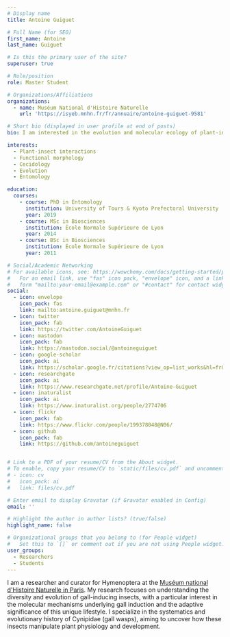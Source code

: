```yaml
---
# Display name
title: Antoine Guiguet

# Full Name (for SEO)
first_name: Antoine
last_name: Guiguet

# Is this the primary user of the site?
superuser: true

# Role/position
role: Master Student

# Organizations/Affiliations
organizations:
  - name: Muséum National d'Histoire Naturelle
    url: 'https://isyeb.mnhn.fr/fr/annuaire/antoine-guiguet-9581'

# Short bio (displayed in user profile at end of posts)
bio: I am interested in the evolution and molecular ecology of plant-insect interactions.

interests:
  - Plant-insect interactions
  - Functional morphology
  - Cecidology
  - Evolution
  - Entomology

education:
  courses:
    - course: PhD in Entomology
      institution: University of Tours & Kyoto Prefectoral University
      year: 2019
    - course: MSc in Biosciences
      institution: École Normale Supérieure de Lyon
      year: 2014
    - course: BSc in Biosciences
      institution: École Normale Supérieure de Lyon
      year: 2011

# Social/Academic Networking
# For available icons, see: https://wowchemy.com/docs/getting-started/page-builder/#icons
#   For an email link, use "fas" icon pack, "envelope" icon, and a link in the
#   form "mailto:your-email@example.com" or "#contact" for contact widget.
social:
  - icon: envelope
    icon_pack: fas
    link: mailto:antoine.guiguet@mnhn.fr
  - icon: twitter
    icon_pack: fab
    link: https://twitter.com/AntoineGuiguet
  - icon: mastodon
    icon_pack: fab
    link: https://mastodon.social/@antoineguiguet
  - icon: google-scholar
    icon_pack: ai
    link: https://scholar.google.fr/citations?view_op=list_works&hl=fr&hl=fr&user=aLrKe2kAAAAJ
  - icon: researchgate
    icon_pack: ai
    link: https://www.researchgate.net/profile/Antoine-Guiguet
  - icon: inaturalist
    icon_pack: ai
    link: https://www.inaturalist.org/people/2774706
  - icon: flickr
    icon_pack: fab
    link: https://www.flickr.com/people/199378048@N06/
  - icon: github
    icon_pack: fab
    link: https://github.com/antoineguiguet


# Link to a PDF of your resume/CV from the About widget.
# To enable, copy your resume/CV to `static/files/cv.pdf` and uncomment the lines below.
# - icon: cv
#   icon_pack: ai
#   link: files/cv.pdf

# Enter email to display Gravatar (if Gravatar enabled in Config)
email: ''

# Highlight the author in author lists? (true/false)
highlight_name: false

# Organizational groups that you belong to (for People widget)
#   Set this to `[]` or comment out if you are not using People widget.
user_groups:
  - Researchers
  - Students
---
```


I am a researcher and curator for Hymenoptera at the [Muséum national d'Histoire Naturelle in Paris](https://isyeb.mnhn.fr/fr/annuaire/antoine-guiguet-9581). My research focuses on understanding the diversity and evolution of gall-inducing insects, with a particular interest in the molecular mechanisms underlying gall induction and the adaptive significance of this unique lifestyle. I specialize in the systematics and evolutionary history of Cynipidae (gall wasps), aiming to uncover how these insects manipulate plant physiology and development.


